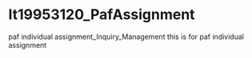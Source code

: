 # It19953120_PafAssignment
paf individual assignment_Inquiry_Management
this is for paf individual assignment

